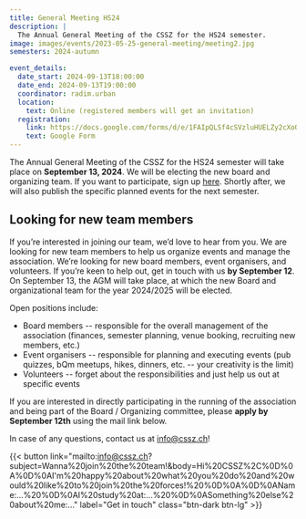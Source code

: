 ```yaml
---
title: General Meeting HS24
description: |
  The Annual General Meeting of the CSSZ for the HS24 semester.
image: images/events/2023-05-25-general-meeting/meeting2.jpg
semesters: 2024-autumn

event_details:
  date_start: 2024-09-13T18:00:00
  date_end: 2024-09-13T19:00:00
  coordinator: radim.urban
  location:
    text: Online (registered members will get an invitation)
  registration:
    link: https://docs.google.com/forms/d/e/1FAIpQLSf4cSVzluHUELZy2cXoQJNROBzs9AqJAAFjoQyPVmFxeRMftw/viewform?usp=sf_link
    text: Google Form
---
```


The Annual General Meeting of the CSSZ for the HS24 semester will take place on **September 13, 2024**. We will be electing the new board and organizing team. If you want to participate, sign up [here](https://docs.google.com/forms/d/e/1FAIpQLSf4cSVzluHUELZy2cXoQJNROBzs9AqJAAFjoQyPVmFxeRMftw/viewform?usp=sf_link). Shortly after, we will also publish the specific planned events for the next semester.

## Looking for new team members

If you’re interested in joining our team, we’d love to hear from you. We are looking for new team members to help us organize events and manage the association. We’re looking for new board members, event organisers, and volunteers. If you’re keen to help out, get in touch with us **by September 12**. On September 13, the AGM will take place, at which the new Board and organizational team for the year 2024/2025 will be elected.

Open positions include:

- Board members -- responsible for the overall management of the association (finances, semester planning, venue booking, recruiting new members, etc.)
- Event organisers -- responsible for planning and executing events (pub quizzes, bQm meetups, hikes, dinners, etc. -- your creativity is the limit)
- Volunteers -- forget about the responsibilities and just help us out at specific events

If you are interested in directly participating in the running of the association and being part of the Board / Organizing committee, please **apply by September 12th** using the mail link below. 

In case of any questions, contact us at info@cssz.ch!

{{< button link="mailto:info@cssz.ch?subject=Wanna%20join%20the%20team!&body=Hi%20CSSZ%2C%0D%0A%0D%0AI'm%20happy%20about%20what%20you%20do%20and%20would%20like%20to%20join%20the%20forces!%20%0D%0A%0D%0AName:...%20%0D%0AI%20study%20at:...%20%0D%0ASomething%20else%20about%20me:..." label="Get in touch" class="btn-dark btn-lg" >}}